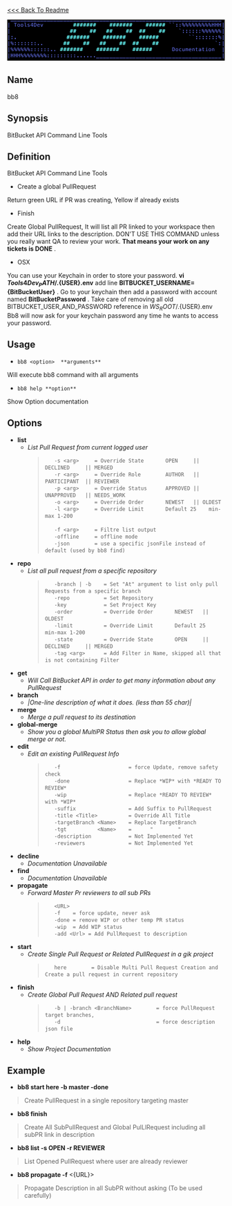 [<<< Back To Readme](../../../../README.md)
<p align="center">
    <img src="https://github.com/T4D-Suites/T4D-Ressources/blob/master/LogoBB8.png">
</p>


## Name
<p>bb8</p>


## Synopsis
<p>BitBucket API Command Line Tools</p>


## Definition
<p>

BitBucket API Command Line Tools

* Create a global PullRequest

Return green URL if PR was creating, Yellow if already exists

* Finish

Create Global PullRequest,
It will list all PR linked to your workspace then add their URL links to the description.
DON'T USE THIS COMMAND unless you really want QA to review your work.
__That means your work on any tickets is DONE__ .

* OSX

You can use your Keychain in order to store your password.
__vi $Tools4Dev_PATH/.${USER}.env__ add line __BITBUCKET_USERNAME={BitBucketUser}__ .
Go to your keychain then add a password with account named __BitBucketPassword__ .
Take care of removing all old BITBUCKET_USER_AND_PASSWORD reference in $WS_ROOT/.${USER}.env
Bb8 will now ask for your keychain password any time he wants to access your password.
</p>


## Usage

* `bb8 <option>  **arguments**`

Will execute bb8 command with all arguments


* `bb8 help **option**`

Show Option documentation


## Options
- **list**
    - _List Pull Request from current logged user_
        >        -s <arg>     = Override State       OPEN     || DECLINED     || MERGED
        >        -r <arg>     = Override Role        AUTHOR   || PARTICIPANT  || REVIEWER
        >        -p <arg>     = Override Status      APPROVED || UNAPPROVED   || NEEDS_WORK
        >        -o <arg>     = Override Order       NEWEST   || OLDEST
        >        -l <arg>     = Override Limit       Default 25    min-max 1-200
        > 
        >        -f <arg>     = Filtre list output
        >        -offline     = offline mode
        >        -json        = use a specific jsonFile instead of default (used by bb8 find)
- **repo**
    - _List all pull request from a specific repository_
        >        -branch | -b    = Set "At" argument to list only pull Requests from a specific branch
        >        -repo           = Set Repository
        >        -key            = Set Project Key
        >        -order          = Override Order       NEWEST   ||   OLDEST
        >        -limit          = Override Limit       Default 25    min-max 1-200
        >        -state          = Override State       OPEN     ||   DECLINED     || MERGED
        >        -tag <arg>      = Add Filter in Name, skipped all that is not containing Filter
- **get**
    - _Will Call BitBucket API in order to get many information about any PullRequest_
- **branch**
    - _|One-line description of what it does. (less than 55 char)|_
- **merge**
    - _Merge a pull request to its destination_
- **global-merge**
    - _Show you a global MultiPR Status then ask you to allow global merge or not._
- **edit**
    - _Edit an existing PullRequest Info_
        >        -f                      = force Update, remove safety check
        >        -done                   = Replace *WIP* with *READY TO REVIEW*
        >        -wip                    = Replace *READY TO REVIEW* with *WIP*
        >        -suffix                 = Add Suffix to PullRequest
        >        -title <Title>          = Override All Title
        >        -targetBranch <Name>    = Replace TargetBranch
        >        -tgt          <Name>    =      "        "
        >        -description            = Not Implemented Yet
        >        -reviewers              = Not Implemented Yet
- **decline**
    - _Documentation Unavailable_
- **find**
    - _Documentation Unavailable_
- **propagate**
    - _Forward Master Pr reviewers to all sub PRs_
        >        <URL>
        >        -f    = force update, never ask
        >        -done = remove WIP or other temp PR status
        >        -wip  = Add WIP status
        >        -add <Url> = Add PullRequest to description
- **start**
    - _Create Single Pull Request or Related PullRequest in a gik project_
        >        here        = Disable Multi Pull Request Creation and Create a pull request in current repository
- **finish**
    - _Create Global Pull Request AND Related pull request_
        >        -b | -branch <BranchName>        = force PullRequest target branches, 
        >        -d                               = force description json file
- **help**
    - _Show Project Documentation_

## Example
<p>

* __bb8 start here -b master -done__          

>  Create PullRequest in a single repository targeting master


* __bb8 finish__                              

>  Create All SubPullRequest and Global PulLlRequest including all subPR link in description


* __bb8 list -s OPEN -r REVIEWER__            

>  List Opened PullRequest where user are already reviewer


* __bb8 propagate  -f__  <{URL}>              

>  Propagate Description in all SubPR without asking (To be used carefully)


</p>

